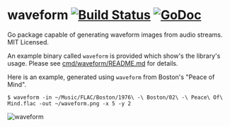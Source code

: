 waveform [![Build Status](https://travis-ci.org/mdlayher/waveform.svg?branch=master)](https://travis-ci.org/mdlayher/waveform) [![GoDoc](http://godoc.org/github.com/mdlayher/waveform?status.svg)](http://godoc.org/github.com/mdlayher/waveform)
========

Go package capable of generating waveform images from audio streams.  MIT Licensed.

An example binary called `waveform` is provided which show's the library's usage.
Please see [cmd/waveform/README.md](https://github.com/mdlayher/waveform/blob/master/cmd/waveform/README.md)
for details.

Here is an example, generated using `waveform` from Boston's "Peace of Mind".

```
$ waveform -in ~/Music/FLAC/Boston/1976\ -\ Boston/02\ -\ Peace\ Of\ Mind.flac -out ~/waveform.png -x 5 -y 2
```

![waveform](https://cloud.githubusercontent.com/assets/1926905/4261650/b020c3c2-3b78-11e4-933c-c0b81e282973.png)
